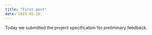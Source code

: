```yaml
---
title: "First post"
date: 2023-02-16
---
```


Today we submitted the project specification for preliminary feedback.
